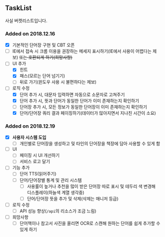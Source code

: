## TaskList
사실 버켓리스트입니다.

### Added on 2018.12.16

- [x] 기본적인 단어장 구현 및 CBT 오픈
- [ ] IE에서 접속 시 크롬 이용을 권장하는 메세지 표시하기(IE에서 사용이 어렵다는 제보) ~~또는 호환되게 하기(희망사항)~~
- [ ] UI 추가
    - [x] 힌트
    - [x] 패스(모르는 단어 넘기기)
    - [ ] 뒤로 가기(윈도우 사용 시 불편하다는 제보)
- [ ] 로직 수정
    - [x] 단어 추가 시, 대문자 입력하면 자동으로 소문자로 고쳐주기
    - [x] 단어 추가 시, 뜻과 단어가 동일한 단어가 이미 존재하는지 확인하기
    - [ ] 단어장 추가 시, 모든 정보가 동일한 단어장이 이미 존재하는지 확인하기
    - [x] 단어/단어장 쿼리 결과 페이징하기(데이터가 많아지면서 지나친 시간이 소요)

### Added on 2018.12.19

- [x] **사용자 시스템 도입**
    - [ ] 개인별로 단어장을 생성하고 및 타인의 단어장을 책장에 담아 사용할 수 있게 함
- [ ] UI
    - [ ] 페이징 시 UI 개선하기
    - [ ] 서비스 로고 달기
- [ ] 기능 추가
    - [ ] 단어 TTS(읽어주기)
    - [ ] 단어/단어장별 통계 및 관리 시스템
        - [ ] 사용률이 높거나 추천을 많이 받은 단어장 따로 표시 및 테두리 색 변경해 디스플레이(하늘색 계열 생각중)
        - [ ] 단어/단어장 뜻을 추가 및 삭제(삭제는 매니저 등급)
- [ ] 로직 수정
    - [ ] API 성능 향상(`/api`의 리소스가 조금 느림)
- [ ] 희망사항
    - [ ] 단어책이나 참고서 사진을 올리면 OCR로 스캔해 원하는 단어를 쉽게 추가할 수 있게 하기
